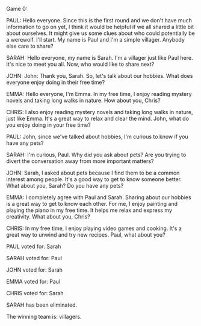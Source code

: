 
Game 0:

PAUL: Hello everyone. Since this is the first round and we don't have much information to go on yet, I think it would be helpful if we all shared a little bit about ourselves. It might give us some clues about who could potentially be a werewolf. I'll start. My name is Paul and I'm a simple villager. Anybody else care to share?

SARAH: Hello everyone, my name is Sarah. I'm a villager just like Paul here. It's nice to meet you all. Now, who would like to share next?

JOHN: John: Thank you, Sarah. So, let's talk about our hobbies. What does everyone enjoy doing in their free time?

EMMA: Hello everyone, I'm Emma. In my free time, I enjoy reading mystery novels and taking long walks in nature. How about you, Chris?

CHRIS: I also enjoy reading mystery novels and taking long walks in nature, just like Emma. It's a great way to relax and clear the mind. John, what do you enjoy doing in your free time?

PAUL: John, since we've talked about hobbies, I'm curious to know if you have any pets?

SARAH: I'm curious, Paul. Why did you ask about pets? Are you trying to divert the conversation away from more important matters?

JOHN: Sarah, I asked about pets because I find them to be a common interest among people. It's a good way to get to know someone better. What about you, Sarah? Do you have any pets?

EMMA: I completely agree with Paul and Sarah. Sharing about our hobbies is a great way to get to know each other. For me, I enjoy painting and playing the piano in my free time. It helps me relax and express my creativity. What about you, Chris?

CHRIS: In my free time, I enjoy playing video games and cooking. It's a great way to unwind and try new recipes. Paul, what about you?

PAUL voted for: Sarah

SARAH voted for: Paul

JOHN voted for: Sarah

EMMA voted for: Paul

CHRIS voted for: Sarah

SARAH has been eliminated.

The winning team is: villagers.
